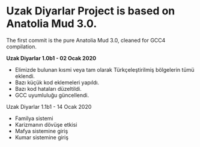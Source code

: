 # Uzak Diyarlar Project is based on Anatolia Mud 3.0.

The first commit is the pure Anatolia Mud 3.0, cleaned for GCC4 compilation.

<b>Uzak Diyarlar 1.0b1 - 02 Ocak 2020</b>
- Elimizde bulunan kısmi veya tam olarak Türkçeleştirilmiş bölgelerin tümü eklendi.
- Bazı küçük kod eklemeleri yapıldı.
- Bazı kod hataları düzeltildi.
- GCC uyumluluğu güncellendi.

Uzak Diyarlar 1.1b1 - 14 Ocak 2020
- Familya sistemi
- Karizmanın dövüşe etkisi
- Mafya sistemine giriş
- Kumar sistemine giriş
